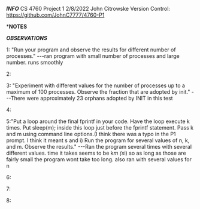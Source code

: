 ***INFO***
CS 4760
Project 1
2/8/2022
John Citrowske
Version Control: https://github.com/JohnC7777/4760-P1


***NOTES**




***OBSERVATIONS***


1: "Run your program and observe the results for different number of processes."
---ran program with small number of processes and large number. runs smoothly

2:

3: "Experiment with different values for the number of processes up to a maximum of 100 processes. Observe the fraction
that are adopted by init."
---There were approximately 23 orphans adopted by INIT in this test

4:

5:"Put a loop around the final fprintf in your code. Have the loop execute k times. Put sleep(m); inside this loop
just before the fprintf statement. Pass k and m using command line options.(I think there was a typo in the P1 prompt. I think it meant s and i) Run the program for several values of n, k, and m. Observe the results."
---Ran the program several times with several different values. time it takes seems to be k*m (s*i) so as long as those are fairly small the program wont take too long. also ran with several values for n

6:

7:

8:
